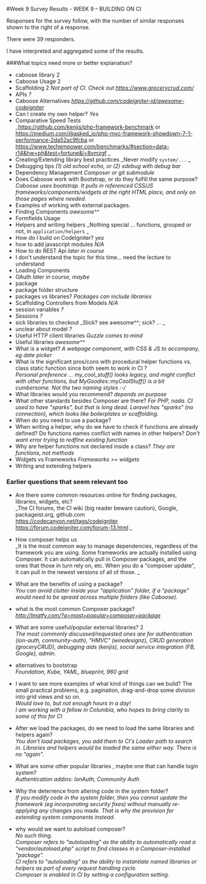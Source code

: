 #Week 9 Survey Results	-  WEEK 9 – BUILDING ON CI
	
Responses for the survey follow, with the number of similar
responses shown to the right of a response.
	
There were 39 responders.
	
I have interpreted and aggregated some of the results.
	
###What topics need more or better explanation?	

- caboose library	2
- Caboose Usage	2
- Scaffolding	2  _Not part of CI. Check out https://www.grocerycrud.com/_
- APIs	_?_
- Caboose Alternatives	_https://github.com/codeigniter-id/awesome-codeigniter_
- Can I create my own helper?	_Yes_
- Comparative Speed Tests	  
_https://github.com/kenjis/php-framework-benchmark or
https://medium.com/@asked_io/php-mvc-framework-showdown-7-1-performance-2da52ac9fcba or
https://www.techempower.com/benchmarks/#section=data-r14&hw=ph&test=fortune&l=8vmzgf _
- Creating/Extending library best practices	_Never modify `system/...` _
- Debugging tips	_(1) old school echo, or (2) xdebug with debug bar_
- Dependency Management	_Composer or git submodule_
- Does Caboose work with Bootstrap, or do they fulfill the same purpose?	  
_Caboose *uses* bootstrap. It pulls in referenced CSS/JS frameworks/components/widgets
at the right HTML place, and only on those pages where needed._
- Examples of working with external packages.	
- Finding Components	_awesome^^_
- Formfields Usage	
- Helpers and writing helpers	_Nothing special ... functions, grouped or
not, in `application/helpers` _
- How do I build on CodeIgniter?	 _yes_
- how to add javascript modules	 _N/A_
- How to do REST Api	_later in course_
- I don't understand the topic for this time... need the lecture to understand	
- Loading Components	
- OAuth	_later in course, maybe_
- package	
- package folder structure	
- packages vs libraries?	_Packages can include libraries_
- Scaffolding Controllers from Models	_N/A_
- session variables	_?_
- Sessions	_?_
- sick libraries to checkout	_Slick? see awesome^^; sick? ... _
- unclear about model	_?_
- Useful HTTP client libraries	_Guzzle comes to mind_
- Useful libraries	_awesome^^_
- What is a widget?	_A webpage component, with CSS & JS to accompany, eg date picker_
- What is the significant pros/cons with procedural helper functions vs. class static function since both seem to work in CI ?	  
_Personal preference ... my_cool_stuff() looks legacy, and might conflict with
other functions, but MyGoodies::myCoolStuff() is a bit cumbersome. Not the two
naming styles :-/_
- What libraries would you recommend?	_depends on purpose_
- What other standards besides Composer are there?	_For PHP, nada.
CI used to have "sparks", but that is long dead.
Laravel has "sparks" (no connection), which looks like
boilerplates or scaffolding._
- When do you need to use a package?	
- When writing a helper, why do we have to check if functions are already defined? Do functions names conflict with names in other helpers?	
_Don't want error trying to redfine existing function_
- Why are helper functions not declared inside a class?	_They are functions, not methods_
- Widgets vs Frameworks	_Frameworks >= widgets_
- Writing and extending helpers	

### Earlier questions that seem relevant too

- Are there some common resources online for finding packages, libraries, widgets, etc?	  
_The CI forums, the CI wiki (big reader beware caution), Google, packageist.org, github.com  
https://codecanyon.net/tags/codeigniter  
https://forum.codeigniter.com/forum-13.html
_

- How composer helps us	  
_It is the most common way to manage dependencies, regardless of the
framework you are using. Some frameworks are actually installed
using Composer. It can automatically
pull in Composer packages, and the ones that those in turn rely on, etc.
When you do a "composer update", it can pull in the newest versions of
all of those. _

- What are the benefits of using a package?	  
_You can avoid clutter inside your "application" folder, if a "package"
would need to be spread across multiple folders (like Caboose)._

- what is the most common Composer package?	  
_http://lmgtfy.com/?q=most+popular+composer+package_

- What are some useful/popular external libraries?	2   
_The most commonly discussed/requested ones are for authentication (ion-auth,
community-auth), "HMVC" (wiredesignz), CRUD generation (groceryCRUD),
debugging aids (kenjis), social service integration (FB, Google), admin._

- alternatives to bootstrap	  
_Foundation, Kube, YAML, blueprint, 960 grid_


- I want to see more examples of what kind of things can we build? The small practical problems, e.g. pagination, drag-and-drop some division into grid views and so on.	  
_Would love to, but not enough hours in a day!  
I am working with a fellow in Columbia, who hopes to bring clarity to some of this for CI_

- After we load the packages, do we need to load the same libraries and helpers again?  
_You don't load packages, you add them to CI's Loader path to search in.
Libraries and helpers would be loaded the same either way. There is no "again"._

- What are some other popular libraries , maybe one that can handle login system?  
_Authentication addins: IonAuth, Community Auth_

- Why the deterrence from altering code in the system folder?  
_If you modify code in the system folder, then you cannot update the framework
(eg incorporating security fixes) without manually re-applying any
changes you made. That is why the provision for extending system components
instead._

- why would we want to autoload composer?  
_No such thing.  
Composer refers to "autoloading" as the ability to automatically read a
"vendor/autoload.php" script to find classes in a Composer-installed "package".  
CI refers to "autoloading" as the ability to instantiate named libraries or 
helpers as part of every request handling cycle.  
Composer is enabled in CI by setting a configuration setting._
